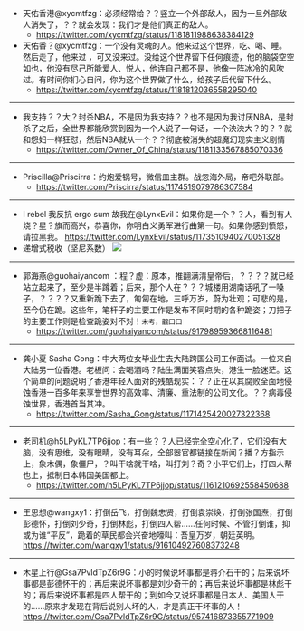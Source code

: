 - 天佑香港@xycmtfzg：必须经常给？？竖立一个外部敌人，因为一旦外部敌人消失了，？？就会发现：我们才是他们真正的敌人。
  - https://twitter.com/xycmtfzg/status/1181811988638384129
- 天佑香？@xycmtfzg：一个没有灵魂的人。他来过这个世界，吃、喝、睡。然后走了，他来过 ，可又没来过。没给这个世界留下任何痕迹，他的脑袋空空如也，他没有尽己所能爱人、悦人，他连自己都不是，他像一阵冰冷的风吹过。有时间你扪心自问，你为这个世界做了什么，给孩子后代留下什么。
  - https://twitter.com/xycmtfzg/status/1181812036558295040
---
- 我支持？？大？封杀NBA，不是因为我支持？？也不是因为我讨厌NBA，是封杀了之后，全世界都能欣赏到因为一个人说了一句话，一个泱泱大？的？？就和怨妇一样狂怼，然后NBA就从一个？？彻底被消失的超魔幻现实主义剧情
  - https://twitter.com/Owner_Of_China/status/1181133567885070336
---
- Priscilla@Priscirra：约炮爱锅号，微信皿主群。战忽海外局，帝吧外联部。
  - https://twitter.com/Priscirra/status/1174519079786307584
---
- I rebel 我反抗 ergo sum 故我在@LynxEvil：如果你是一个？？人，看到有人烧？星？旗而高兴，恭喜你，你明白义勇军进行曲第一句。如果你感到愤怒，请拉黑我。
https://twitter.com/LynxEvil/status/1173510940270051328
- 递增式税收（坚尼系数）
![](https://pbs.twimg.com/profile_banners/137192398/1530868480)
---
- 郭海燕@guohaiyancom
：程？虚：原本，推翻满清皇帝后，？？？？就已经站立起来了，至少是半蹲着；后来，那个人在？？？城楼用湖南话吼了一嗓子，？？？？又重新跪下去了，匍匐在地，三呼万岁，蔚为壮观；可悲的是，至今仍在跪。这些年，笔杆子的主要工作是发布不同时期的各种跪姿；刀把子的主要工作则是检查跪姿对不对！`未考，龖囗囗`
  - https://twitter.com/guohaiyancom/status/917989593668116481
---
- 龚小夏 Sasha Gong：中大两位女毕业生去大陆跨国公司工作面试。一位来自大陆另一位香港。老板问：会喝酒吗？陆生满面笑容点头，港生一脸迷茫。这个简单的问题说明了香港年轻人面对的残酷现实：？？正在以其腐败全面地侵蚀香港一百多年来享誉世界的高效率、清廉、重法制的公司文化。？？病毒侵蚀世界，香港首当其冲。
  - https://twitter.com/Sasha_Gong/status/1171425420027322368
---
- 老司机@h5LPyKL7TP6jjop：有一些？？人已经完全空心化了，它们没有大脑，没有思维，没有眼睛，没有耳朵，全部器官都链接在新闻？播？方指示上，象木偶，象僵尸，？叫干啥就干啥，叫打刘？奇？小平它们上，打四人帮也上，抵制日本韩国美国都上。
  - https://twitter.com/h5LPyKL7TP6jjop/status/1161210692558450688
---
- 王思想@wangxy1：打倒岳飞，打倒魏忠贤，打倒袁崇焕，打倒张国焘，打倒彭德怀，打倒刘少奇，打倒林彪，打倒四人帮……任何时候、不管打倒谁，抑或为谁“平反”，跪着的草民都会兴奋地嚎叫：吾皇万岁，朝廷英明。
https://twitter.com/wangxy1/status/916104927608373248
---
- 木星上行@Gsa7PvldTpZ6r9G：小的时候说坏事都是蒋介石干的；后来说坏事都是彭德怀干的；再后来说坏事都是刘少奇干的；再后来说坏事都是林彪干的；再后来说坏事都是四人帮干的；到如今又说坏事都是日本人、美国人干的……原来才发现在背后说别人坏的人，才是真正干坏事的人！
https://twitter.com/Gsa7PvldTpZ6r9G/status/957416873355771909
